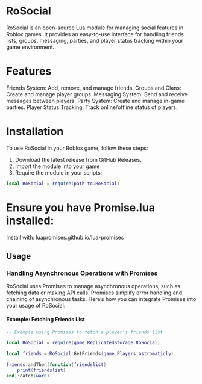 # RoSocial

RoSocial is an open-source Lua module for managing social features in Roblox games. It provides an easy-to-use interface for handling friends lists, groups, messaging, parties, and player status tracking within your game environment.

# Features
Friends System: Add, remove, and manage friends.
Groups and Clans: Create and manage player groups.
Messaging System: Send and receive messages between players.
Party System: Create and manage in-game parties.
Player Status Tracking: Track online/offline status of players.

# Installation
To use RoSocial in your Roblox game, follow these steps:
1. Download the latest release from GitHub Releases.
2. Import the module into your game
3. Require the module in your scripts:

```lua
local RoSocial = require(path.to.RoSocial)
```

# Ensure you have Promise.lua installed:
Install with: luapromises.github.io/lua-promises

## Usage

### Handling Asynchronous Operations with Promises

RoSocial uses Promises to manage asynchronous operations, such as fetching data or making API calls. Promises simplify error handling and chaining of asynchronous tasks. Here’s how you can integrate Promises into your usage of RoSocial:

#### Example: Fetching Friends List


```lua
-- Example using Promises to fetch a player's friends list

local RoSocial = require(game.ReplicatedStorage.RoSocial)

local friends = RoSocial:GetFriends(game.Players.astromaticly)

friends:andThen(function(friendslist)
	print(friendslist)
end):catch(warn)
```




